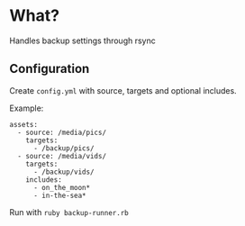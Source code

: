What?
=====

Handles backup settings through rsync

Configuration
-------------

Create `config.yml` with source, targets and optional includes.

Example:

```
assets:
  - source: /media/pics/
    targets:
      - /backup/pics/
  - source: /media/vids/
    targets:
      - /backup/vids/
    includes:
      - on_the_moon*
      - in-the-sea*
```

Run with `ruby backup-runner.rb`
